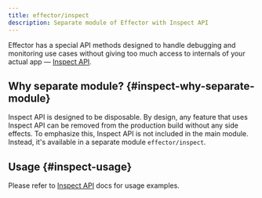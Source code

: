 ```yaml
---
title: effector/inspect
description: Separate module of Effector with Inspect API
---
```


Effector has a special API methods designed to handle debugging and monitoring use cases without giving too much access to internals of your actual app — [Inspect API](/en/api/effector/inspect).

## Why separate module? {#inspect-why-separate-module}

Inspect API is designed to be disposable. By design, any feature that uses Inspect API can be removed from the production build without any side effects. To emphasize this, Inspect API is not included in the main module. Instead, it's available in a separate module `effector/inspect`.

## Usage {#inspect-usage}

Please refer to [Inspect API](/en/api/effector/inspect) docs for usage examples.
